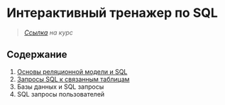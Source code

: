 # Интерактивный тренажер по SQL
> *[Ссылка][course] на курс*

## Содержание
1. [Основы реляционной модели и SQL][1]
1. [Запросы SQL к связанным таблицам][2]  
1. Базы данных и SQL запросы  
1. SQL запросы пользователей  



[course]: https://stepik.org/course/63054/syllabus
[1]: /Part%201/
[2]: /Part%202/